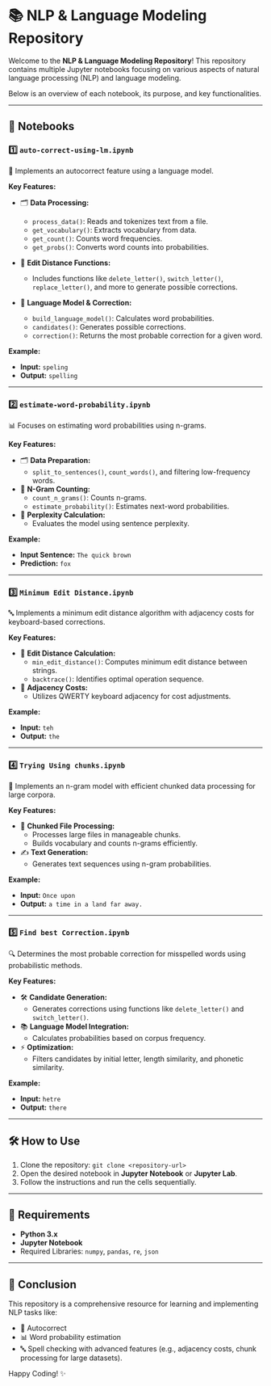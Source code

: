 # 📚 NLP & Language Modeling Repository  

Welcome to the **NLP & Language Modeling Repository**! This repository contains multiple Jupyter notebooks focusing on various aspects of natural language processing (NLP) and language modeling.  

Below is an overview of each notebook, its purpose, and key functionalities.  

---

## 📒 Notebooks  

### 1️⃣ **`auto-correct-using-lm.ipynb`**  
🚀 Implements an autocorrect feature using a language model.  

**Key Features:**  
- 🗂 **Data Processing:**  
  - `process_data()`: Reads and tokenizes text from a file.  
  - `get_vocabulary()`: Extracts vocabulary from data.  
  - `get_count()`: Counts word frequencies.  
  - `get_probs()`: Converts word counts into probabilities.  

- 🔧 **Edit Distance Functions:**  
  - Includes functions like `delete_letter()`, `switch_letter()`, `replace_letter()`, and more to generate possible corrections.  

- 🧠 **Language Model & Correction:**  
  - `build_language_model()`: Calculates word probabilities.  
  - `candidates()`: Generates possible corrections.  
  - `correction()`: Returns the most probable correction for a given word.  

**Example:**  
- **Input:** `speling`  
- **Output:** `spelling`  

---

### 2️⃣ **`estimate-word-probability.ipynb`**  
📊 Focuses on estimating word probabilities using n-grams.  

**Key Features:**  
- 🗂 **Data Preparation:**  
  - `split_to_sentences()`, `count_words()`, and filtering low-frequency words.  
- 🔢 **N-Gram Counting:**  
  - `count_n_grams()`: Counts n-grams.  
  - `estimate_probability()`: Estimates next-word probabilities.  
- 🤔 **Perplexity Calculation:**  
  - Evaluates the model using sentence perplexity.  

**Example:**  
- **Input Sentence:** `The quick brown`  
- **Prediction:** `fox`  

---

### 3️⃣ **`Minimum Edit Distance.ipynb`**  
🔤 Implements a minimum edit distance algorithm with adjacency costs for keyboard-based corrections.  

**Key Features:**  
- 🔧 **Edit Distance Calculation:**  
  - `min_edit_distance()`: Computes minimum edit distance between strings.  
  - `backtrace()`: Identifies optimal operation sequence.  
- 🎹 **Adjacency Costs:**  
  - Utilizes QWERTY keyboard adjacency for cost adjustments.  

**Example:**  
- **Input:** `teh`  
- **Output:** `the`  

---

### 4️⃣ **`Trying Using chunks.ipynb`**  
🧩 Implements an n-gram model with efficient chunked data processing for large corpora.  

**Key Features:**  
- 📂 **Chunked File Processing:**  
  - Processes large files in manageable chunks.  
  - Builds vocabulary and counts n-grams efficiently.  
- ✍️ **Text Generation:**  
  - Generates text sequences using n-gram probabilities.  

**Example:**  
- **Input:** `Once upon`  
- **Output:** `a time in a land far away.`  

---

### 5️⃣ **`Find best Correction.ipynb`**  
🔍 Determines the most probable correction for misspelled words using probabilistic methods.  

**Key Features:**  
- 🛠 **Candidate Generation:**  
  - Generates corrections using functions like `delete_letter()` and `switch_letter()`.  
- 📚 **Language Model Integration:**  
  - Calculates probabilities based on corpus frequency.  
- ⚡ **Optimization:**  
  - Filters candidates by initial letter, length similarity, and phonetic similarity.  

**Example:**  
- **Input:** `hetre`  
- **Output:** `there`  

---

## 🛠 **How to Use**  
1. Clone the repository: `git clone <repository-url>`  
2. Open the desired notebook in **Jupyter Notebook** or **Jupyter Lab**.  
3. Follow the instructions and run the cells sequentially.  

---

## 📝 **Requirements**  
- **Python 3.x**  
- **Jupyter Notebook**  
- Required Libraries: `numpy`, `pandas`, `re`, `json`  

---

## 🎯 **Conclusion**  
This repository is a comprehensive resource for learning and implementing NLP tasks like:  
- 🔧 Autocorrect  
- 📊 Word probability estimation  
- 🔤 Spell checking with advanced features (e.g., adjacency costs, chunk processing for large datasets).  

Happy Coding! ✨
